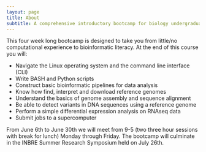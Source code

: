 ```yaml
---
layout: page
title: About
subtitle: A comprehensive introductory bootcamp for biology undergraduates.
---
```


This four week long bootcamp is designed to take you from little/no computational experience to bioinformatic literacy. At the end of this course you will:

- Navigate the Linux operating system and the command line interface (CLI)
- Write BASH and Python scripts
- Construct basic bioinformatic pipelines for data analysis
- Know how find, interpret and download reference genomes
- Understand the basics of genome assembly and sequence alignment
- Be able to detect variants in DNA sequences using a reference genome
- Perform a simple differential expression analysis on RNAseq data
- Submit jobs to a supercomputer

From June 6th to June 30th we will meet from 9-5 (two three hour sessions with break for lunch) Monday through Friday. The bootcamp will culminate in the INBRE Summer Research Symposium held on July 26th.
